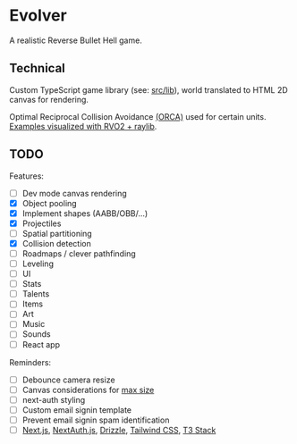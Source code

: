 # Evolver

A realistic Reverse Bullet Hell game.

## Technical

Custom TypeScript game library (see: [src/lib](src/lib)), world translated to HTML 2D canvas for rendering.

Optimal Reciprocal Collision Avoidance [(ORCA)](https://gamma.cs.unc.edu/ORCA/publications/ORCA.pdf) used for certain units. [Examples visualized with RVO2 + raylib](https://github.com/marm00/RVO2-raylib).

## TODO

Features:

- [ ] Dev mode canvas rendering
- [x] Object pooling
- [x] Implement shapes (AABB/OBB/...)
- [x] Projectiles
- [ ] Spatial partitioning
- [x] Collision detection
- [ ] Roadmaps / clever pathfinding
- [ ] Leveling
- [ ] UI
- [ ] Stats
- [ ] Talents
- [ ] Items
- [ ] Art
- [ ] Music
- [ ] Sounds
- [ ] React app

Reminders:

- [ ] Debounce camera resize
- [ ] Canvas considerations for [max size](https://developer.mozilla.org/en-US/docs/Web/HTML/Element/canvas#maximum_canvas_size)
- [ ] next-auth styling
- [ ] Custom email signin template
- [ ] Prevent email signin spam identification
- [ ] [Next.js](https://nextjs.org), [NextAuth.js](https://next-auth.js.org), [Drizzle](https://orm.drizzle.team), [Tailwind CSS](https://tailwindcss.com), [T3 Stack](https://create.t3.gg/)
